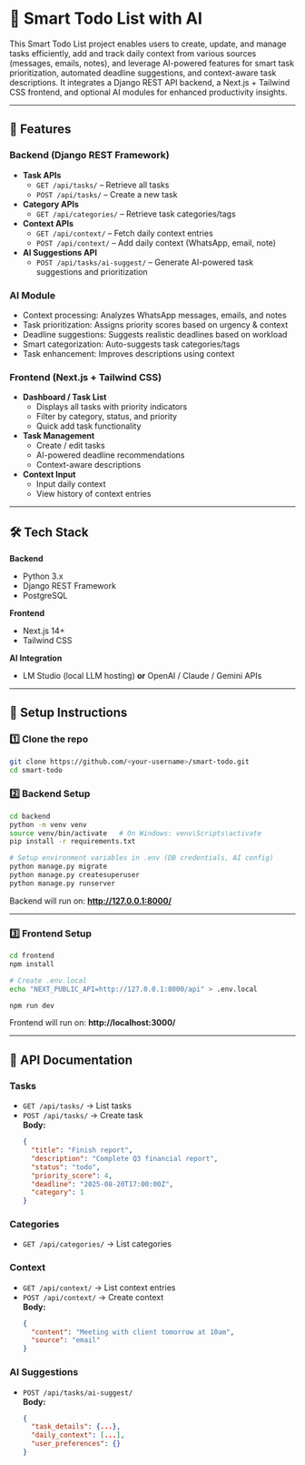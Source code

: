 # 🧠 Smart Todo List with AI

This Smart Todo List project enables users to create, update, and manage tasks efficiently, add and track daily context from various sources (messages, emails, notes), and leverage AI-powered features for smart task prioritization, automated deadline suggestions, and context-aware task descriptions. It integrates a Django REST API backend, a Next.js + Tailwind CSS frontend, and optional AI modules for enhanced productivity insights.

---

## 📌 Features

### Backend (Django REST Framework)
- **Task APIs**
  - `GET /api/tasks/` – Retrieve all tasks
  - `POST /api/tasks/` – Create a new task
- **Category APIs**
  - `GET /api/categories/` – Retrieve task categories/tags
- **Context APIs**
  - `GET /api/context/` – Fetch daily context entries
  - `POST /api/context/` – Add daily context (WhatsApp, email, note)
- **AI Suggestions API**
  - `POST /api/tasks/ai-suggest/` – Generate AI-powered task suggestions and prioritization

### AI Module
- Context processing: Analyzes WhatsApp messages, emails, and notes
- Task prioritization: Assigns priority scores based on urgency & context
- Deadline suggestions: Suggests realistic deadlines based on workload
- Smart categorization: Auto-suggests task categories/tags
- Task enhancement: Improves descriptions using context

### Frontend (Next.js + Tailwind CSS)
- **Dashboard / Task List**
  - Displays all tasks with priority indicators
  - Filter by category, status, and priority
  - Quick add task functionality
- **Task Management**
  - Create / edit tasks
  - AI-powered deadline recommendations
  - Context-aware descriptions
- **Context Input**
  - Input daily context
  - View history of context entries

---

## 🛠 Tech Stack

**Backend**
- Python 3.x
- Django REST Framework
- PostgreSQL

**Frontend**
- Next.js 14+
- Tailwind CSS

**AI Integration**
- LM Studio (local LLM hosting) **or** OpenAI / Claude / Gemini APIs

---

## 🚀 Setup Instructions

### 1️⃣ Clone the repo
```bash
git clone https://github.com/<your-username>/smart-todo.git
cd smart-todo
```

### 2️⃣ Backend Setup
```bash
cd backend
python -m venv venv
source venv/bin/activate   # On Windows: venv\Scripts\activate
pip install -r requirements.txt

# Setup environment variables in .env (DB credentials, AI config)
python manage.py migrate
python manage.py createsuperuser
python manage.py runserver
```

Backend will run on: **http://127.0.0.1:8000/**

---

### 3️⃣ Frontend Setup
```bash
cd frontend
npm install

# Create .env.local
echo "NEXT_PUBLIC_API=http://127.0.0.1:8000/api" > .env.local

npm run dev
```

Frontend will run on: **http://localhost:3000/**

---

## 📡 API Documentation

### **Tasks**
- `GET /api/tasks/` → List tasks
- `POST /api/tasks/` → Create task  
  **Body:**
  ```json
  {
    "title": "Finish report",
    "description": "Complete Q3 financial report",
    "status": "todo",
    "priority_score": 4,
    "deadline": "2025-08-20T17:00:00Z",
    "category": 1
  }
  ```

### **Categories**
- `GET /api/categories/` → List categories

### **Context**
- `GET /api/context/` → List context entries
- `POST /api/context/` → Create context  
  **Body:**
  ```json
  {
    "content": "Meeting with client tomorrow at 10am",
    "source": "email"
  }
  ```

### **AI Suggestions**
- `POST /api/tasks/ai-suggest/`  
  **Body:**
  ```json
  {
    "task_details": {...},
    "daily_context": [...],
    "user_preferences": {}
  }
  ```


